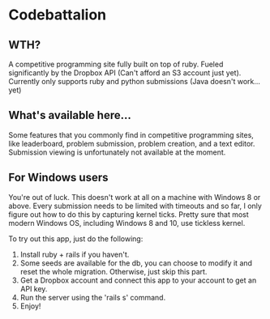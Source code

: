 # Codebattalion

## WTH?

A competitive programming site fully built on top of ruby. Fueled significantly by the Dropbox API (Can't afford an S3 account just yet). Currently only supports ruby and python submissions (Java doesn't work... yet)

## What's available here...

Some features that you commonly find in competitive programming sites, like leaderboard, problem submission, problem creation, and a text editor. Submission viewing is unfortunately not available at the moment. 

## For Windows users

You're out of luck. This doesn't work at all on a machine with Windows 8 or above. Every submission needs to be limited with timeouts and so far, I only figure out how to do this by capturing kernel ticks. Pretty sure that most modern Windows OS, including Windows 8 and 10, use tickless kernel.

To try out this app, just do the following:

1. Install ruby + rails if you haven't.
2. Some seeds are available for the db, you can choose to modify it and reset the whole migration. Otherwise, just skip this part.
3. Get a Dropbox account and connect this app to your account to get an API key.
4. Run the server using the 'rails s' command.
5. Enjoy!
